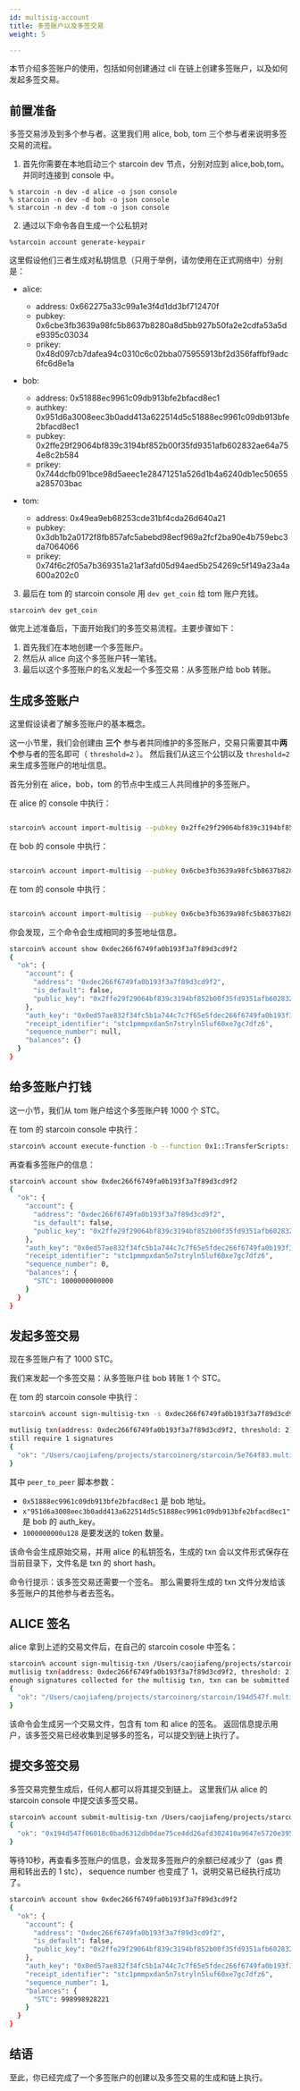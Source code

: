 ```yaml
---
id: multisig-account
title: 多签账户以及多签交易
weight: 5

---
```


本节介绍多签账户的使用，包括如何创建通过 cli 在链上创建多签账户，以及如何发起多签交易。

<!--more-->

## 前置准备

多签交易涉及到多个参与者。这里我们用 alice, bob, tom 三个参与者来说明多签交易的流程。

1. 首先你需要在本地启动三个 starcoin dev 节点，分别对应到 alice,bob,tom。并同时连接到 console 中。
```
% starcoin -n dev -d alice -o json console
% starcoin -n dev -d bob -o json console
% starcoin -n dev -d tom -o json console
```

2. 通过以下命令各自生成一个公私钥对
```shell
%starcoin account generate-keypair
```

这里假设他们三者生成对私钥信息（只用于举例，请勿使用在正式网络中）分别是：

- alice:
  - address: 0x662275a33c99a1e3f4d1dd3bf712470f
  - pubkey: 0x6cbe3fb3639a98fc5b8637b8280a8d5bb927b50fa2e2cdfa53a5de9395c03034    
  - prikey: 0x48d097cb7dafea94c0310c6c02bba075955913bf2d356faffbf9adc6fc6d8e1a
- bob:
  - address: 0x51888ec9961c09db913bfe2bfacd8ec1
  - authkey: 0x951d6a3008eec3b0add413a622514d5c51888ec9961c09db913bfe2bfacd8ec1
  - pubkey: 0x2ffe29f29064bf839c3194bf852b00f35fd9351afb602832ae64a754e8c2b584    
  - prikey: 0x744dcfb091bce98d5aeec1e28471251a526d1b4a6240db1ec50655a285703bac
  
- tom: 
  - address: 0x49ea9eb68253cde31bf4cda26d640a21
  - pubkey: 0x3db1b2a0172f8fb857afc5abebd98ecf969a2fcf2ba90e4b759ebc3da7064066
  - prikey: 0x74f6c2f05a7b369351a21af3afd05d94aed5b254269c5f149a23a4a600a202c0
  

3. 最后在 tom 的 starcoin console 用 `dev get_coin` 给 tom 账户充钱。

```
starcoin% dev get_coin
```


做完上述准备后，下面开始我们的多签交易流程。主要步骤如下：

1. 首先我们在本地创建一个多签账户。
2. 然后从 alice 向这个多签账户转一笔钱。
3. 最后以这个多签账户的名义发起一个多签交易：从多签账户给 bob 转账。

## 生成多签账户

这里假设读者了解多签账户的基本概念。

这一小节里，我们会创建由 **三个** 参与者共同维护的多签账户，交易只需要其中**两个**参与者的签名即可（ `threshold=2` ）。
然后我们从这三个公钥以及 `threshold=2`  来生成多签账户的地址信息。

首先分别在 alice，bob，tom 的节点中生成三人共同维护的多签账户。

在 alice 的 console 中执行：

```bash

starcoin% account import-multisig --pubkey 0x2ffe29f29064bf839c3194bf852b00f35fd9351afb602832ae64a754e8c2b584 --pubkey 0x3db1b2a0172f8fb857afc5abebd98ecf969a2fcf2ba90e4b759ebc3da7064066 --prikey 0x48d097cb7dafea94c0310c6c02bba075955913bf2d356faffbf9adc6fc6d8e1a -t 2
```

在 bob 的 console 中执行：

```bash

starcoin% account import-multisig --pubkey 0x6cbe3fb3639a98fc5b8637b8280a8d5bb927b50fa2e2cdfa53a5de9395c03034 --pubkey 0x3db1b2a0172f8fb857afc5abebd98ecf969a2fcf2ba90e4b759ebc3da7064066 --prikey 0x744dcfb091bce98d5aeec1e28471251a526d1b4a6240db1ec50655a285703bac -t 2
```

在 tom 的 console 中执行：

```bash

starcoin% account import-multisig --pubkey 0x6cbe3fb3639a98fc5b8637b8280a8d5bb927b50fa2e2cdfa53a5de9395c03034 --pubkey 0x2ffe29f29064bf839c3194bf852b00f35fd9351afb602832ae64a754e8c2b584 --prikey 0x74f6c2f05a7b369351a21af3afd05d94aed5b254269c5f149a23a4a600a202c0 -t 2
```

你会发现，三个命令会生成相同的多签地址信息。

```bash
starcoin% account show 0xdec266f6749fa0b193f3a7f89d3cd9f2
{
  "ok": {
    "account": {
      "address": "0xdec266f6749fa0b193f3a7f89d3cd9f2",
      "is_default": false,
      "public_key": "0x2ffe29f29064bf839c3194bf852b00f35fd9351afb602832ae64a754e8c2b5843db1b2a0172f8fb857afc5abebd98ecf969a2fcf2ba90e4b759ebc3da70640666cbe3fb3639a98fc5b8637b8280a8d5bb927b50fa2e2cdfa53a5de9395c0303402"
    },
    "auth_key": "0x0ed57ae832f34fc5b1a744c7c7f65e5fdec266f6749fa0b193f3a7f89d3cd9f2",
    "receipt_identifier": "stc1pmmpxdan5n7stryln5luf60xe7gc7dfz6",
    "sequence_number": null,
    "balances": {}
  }
}
```



## 给多签账户打钱

这一小节，我们从 tom 账户给这个多签账户转 1000 个 STC。

在 tom 的 starcoin console 中执行：

```bash
starcoin% account execute-function -b --function 0x1::TransferScripts::peer_to_peer  -t 0x1::STC::STC --arg 0xdec266f6749fa0b193f3a7f89d3cd9f2 --arg x"0ed57ae832f34fc5b1a744c7c7f65e5fdec266f6749fa0b193f3a7f89d3cd9f2" --arg 1000000000000u128
```

再查看多签账户的信息：

```bash
starcoin% account show 0xdec266f6749fa0b193f3a7f89d3cd9f2
{
  "ok": {
    "account": {
      "address": "0xdec266f6749fa0b193f3a7f89d3cd9f2",
      "is_default": false,
      "public_key": "0x2ffe29f29064bf839c3194bf852b00f35fd9351afb602832ae64a754e8c2b5843db1b2a0172f8fb857afc5abebd98ecf969a2fcf2ba90e4b759ebc3da70640666cbe3fb3639a98fc5b8637b8280a8d5bb927b50fa2e2cdfa53a5de9395c0303402"
    },
    "auth_key": "0x0ed57ae832f34fc5b1a744c7c7f65e5fdec266f6749fa0b193f3a7f89d3cd9f2",
    "receipt_identifier": "stc1pmmpxdan5n7stryln5luf60xe7gc7dfz6",
    "sequence_number": 0,
    "balances": {
      "STC": 1000000000000
    }
  }
}
```

## 发起多签交易

现在多签账户有了 1000 STC。

我们来发起一个多签交易：从多签账户往 bob 转账 1 个 STC。

在 tom 的 starcoin console 中执行：

```bash
starcoin% account sign-multisig-txn -s 0xdec266f6749fa0b193f3a7f89d3cd9f2 --function 0x1::TransferScripts::peer_to_peer -t 0x1::STC::STC --arg 0x51888ec9961c09db913bfe2bfacd8ec1 --arg x"951d6a3008eec3b0add413a622514d5c51888ec9961c09db913bfe2bfacd8ec1" --arg 1000000000u128

mutlisig txn(address: 0xdec266f6749fa0b193f3a7f89d3cd9f2, threshold: 2): 1 signatures collected
still require 1 signatures
{
  "ok": "/Users/caojiafeng/projects/starcoinorg/starcoin/5e764f83.multisig-txn"
}
```

其中 `peer_to_peer` 脚本参数：
- `0x51888ec9961c09db913bfe2bfacd8ec1` 是 bob 地址。
- `x"951d6a3008eec3b0add413a622514d5c51888ec9961c09db913bfe2bfacd8ec1"` 是 bob 的 auth_key。
- `1000000000u128` 是要发送的 token 数量。 

该命令会生成原始交易，并用 alice 的私钥签名，生成的 txn 会以文件形式保存在当前目录下，文件名是 txn 的 short hash。

命令行提示：该多签交易还需要一个签名。
那么需要将生成的 txn 文件分发给该多签账户的其他参与者去签名。

## ALICE 签名

alice 拿到上述的交易文件后，在自己的 starcoin cosole 中签名：


```bash
starcoin% account sign-multisig-txn /Users/caojiafeng/projects/starcoinorg/starcoin/5e764f83.multisig-txn
mutlisig txn(address: 0xdec266f6749fa0b193f3a7f89d3cd9f2, threshold: 2): 2 signatures collected
enough signatures collected for the multisig txn, txn can be submitted now
{
  "ok": "/Users/caojiafeng/projects/starcoinorg/starcoin/194d547f.multisig-txn"
}
```

该命令会生成另一个交易文件，包含有 tom 和 alice 的签名。
返回信息提示用户，该多签交易已经收集到足够多的签名，可以提交到链上执行了。


## 提交多签交易

多签交易完整生成后，任何人都可以将其提交到链上。
这里我们从 alice 的 starcoin console 中提交该多签交易。

```bash
starcoin% account submit-multisig-txn /Users/caojiafeng/projects/starcoinorg/starcoin/194d547f.multisig-txn
{
  "ok": "0x194d547f06018c0bad6312db0dae75ce4dd26afd302410a9647e5720e395878a"
}
```

等待10秒，再查看多签账户的信息，会发现多签账户的余额已经减少了（gas 费用和转出去的 1 stc）， sequence number 也变成了 1，说明交易已经执行成功了。

```bash
starcoin% account show 0xdec266f6749fa0b193f3a7f89d3cd9f2
{
  "ok": {
    "account": {
      "address": "0xdec266f6749fa0b193f3a7f89d3cd9f2",
      "is_default": false,
      "public_key": "0x2ffe29f29064bf839c3194bf852b00f35fd9351afb602832ae64a754e8c2b5843db1b2a0172f8fb857afc5abebd98ecf969a2fcf2ba90e4b759ebc3da70640666cbe3fb3639a98fc5b8637b8280a8d5bb927b50fa2e2cdfa53a5de9395c0303402"
    },
    "auth_key": "0x0ed57ae832f34fc5b1a744c7c7f65e5fdec266f6749fa0b193f3a7f89d3cd9f2",
    "receipt_identifier": "stc1pmmpxdan5n7stryln5luf60xe7gc7dfz6",
    "sequence_number": 1,
    "balances": {
      "STC": 998998928221
    }
  }
}
```

## 结语

至此，你已经完成了一个多签账户的创建以及多签交易的生成和链上执行。
